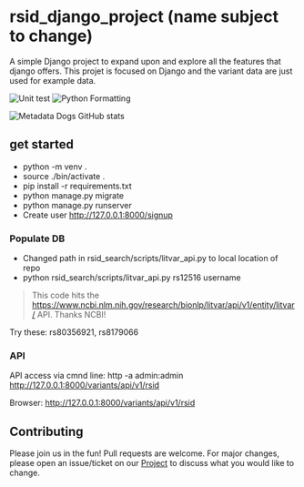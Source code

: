 # rsid_django_project (name subject to change)
A simple Django project to expand upon and explore all the features that django offers.
This projet is focused on Django and the variant data are just used for example data.

![Unit test](https://github.com/cjvillar/rsid_django_project/actions/workflows/run_django_test.yml/badge.svg)
![Python Formatting](https://github.com/cjvillar/rsid_django_project/actions/workflows/black_format.yml/badge.svg?branch=main)

![Metadata Dogs GitHub stats](https://github-readme-stats.vercel.app/api?username=cjvillar&show_icons=true&theme=synthwave)

## get started
- python -m venv . 
- source ./bin/activate . 
- pip install -r requirements.txt
- python manage.py migrate
- python manage.py runserver
- Create user http://127.0.0.1:8000/signup

### Populate DB

- Changed path in rsid_search/scripts/litvar_api.py to local location of repo
- python rsid_search/scripts/litvar_api.py rs12516 username
> This code hits the https://www.ncbi.nlm.nih.gov/research/bionlp/litvar/api/v1/entity/litvar/ API. Thanks NCBI! 

Try these: rs80356921, rs8179066

### API
API access via cmnd line:
http -a admin:admin http://127.0.0.1:8000/variants/api/v1/rsid

Browser: http://127.0.0.1:8000/variants/api/v1/rsid

## Contributing
Please join us in the fun! Pull requests are welcome. For major changes, please open an issue/ticket on our [Project](https://github.com/orgs/the-metadata-dog/projects?type=new) to discuss what you would like to change.



